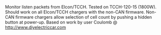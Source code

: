 Monitor listen packets from Elcon/TCCH. Tested on TCCH-120-15 (1800W).
Should work on all Elcon/TCCH chargers with the non-CAN firmware.
Non-CAN firmware chargers allow selection of cell count by pushing a hidden button at power-up.
Based on work by user Coulomb @ http://www.diyelectriccar.com